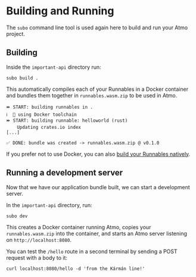 # Building and Running

The `subo` command line tool is used again here to build and run your Atmo project.

## Building

Inside the `important-api` directory run:

```text
subo build .
```

This automatically compiles each of your Runnables in a Docker container and bundles
them together in `runnables.wasm.zip` to be used in Atmo.

```text
⏩ START: building runnables in .
ℹ️  🐳 using Docker toolchain
⏩ START: building runnable: helloworld (rust)
    Updating crates.io index
[...]

✅ DONE: bundle was created -> runnables.wasm.zip @ v0.1.0
```

If you prefer not to use Docker, you can also [build your Runnables natively](https://github.com/suborbital/subo/blob/main/docs/get-started.md#building-without-docker).

## Running a development server

Now that we have our application bundle built, we can start a development server. 

In the `important-api` directory, run:

```text
subo dev
```

This creates a Docker container running Atmo, copies your `runnables.wasm.zip` into
the container, and starts an Atmo server listening on `http://localhost:8080`.

You can test the `/hello` route in a second terminal by sending a POST request 
with a body to it:

```text
curl localhost:8080/hello -d 'from the Kármán line!'
```

